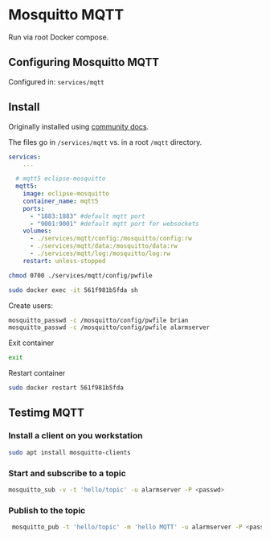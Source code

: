 # Mosquitto MQTT

Run via root Docker compose.

## Configuring Mosquitto MQTT

Configured in: `services/mqtt`

## Install

Originally installed using [community docs](https://github.com/sukesh-ak/setup-mosquitto-with-docker).

The files go in `/services/mqtt` vs. in a root `/mqtt` directory.

```yaml
services:
    ...

  # mqtt5 eclipse-mosquitto
  mqtt5:
    image: eclipse-mosquitto
    container_name: mqtt5
    ports:
      - "1883:1883" #default mqtt port
      - "9001:9001" #default mqtt port for websockets
    volumes:
      - ./services/mqtt/config:/mosquitto/config:rw
      - ./services/mqtt/data:/mosquitto/data:rw
      - ./services/mqtt/log:/mosquitto/log:rw
    restart: unless-stopped
```

```sh
chmod 0700 ./services/mqtt/config/pwfile
```

```sh
sudo docker exec -it 561f981b5fda sh
```

Create users:

```sh
mosquitto_passwd -c /mosquitto/config/pwfile brian
mosquitto_passwd -c /mosquitto/config/pwfile alarmserver
```

Exit container

```sh
exit
```

Restart container

```sh
sudo docker restart 561f981b5fda
```

## Testimg MQTT

### Install a client on you workstation

```sh
sudo apt install mosquitto-clients
```

### Start and subscribe to a topic

```sh
mosquitto_sub -v -t 'hello/topic' -u alarmserver -P <passwd>
```

### Publish to the topic

```sh
 mosquitto_pub -t 'hello/topic' -m 'hello MQTT' -u alarmserver -P <passwd>